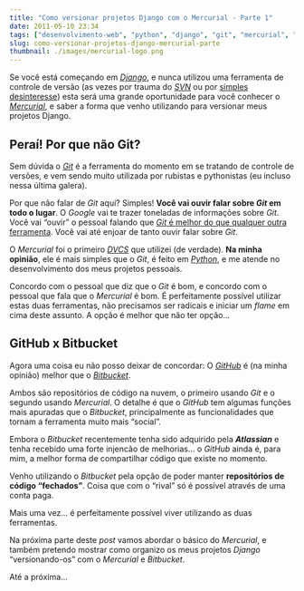 ```yaml
---
title: "Como versionar projetos Django com o Mercurial - Parte 1"
date: 2011-05-10 23:34
tags: ["desenvolvimento-web", "python", "django", "git", "mercurial", "vcs"]
slug: como-versionar-projetos-django-mercurial-parte
thumbnail: ./images/mercurial-logo.png
---
```


Se você está começando em [*Django*][], e nunca utilizou uma ferramenta
de controle de versão (as vezes por trauma do [*SVN*][] ou por [simples
desinteresse][]) esta será uma grande oportunidade para você conhecer o
[*Mercurial*][], e saber a forma que venho utilizando para versionar
meus projetos Django.

## Peraí! Por que não Git?

Sem dúvida o [*Git*][] é a ferramenta do momento em
se tratando de controle de versões, e vem sendo muito utilizada por
rubistas e pythonistas (eu incluso nessa última galera).

Por que não falar de _Git_ aqui? Simples! **Você vai ouvir falar sobre
_Git_ em todo o lugar**. O _Google_ vai te trazer toneladas de
informações sobre _Git_. Você vai “ouvir” o pessoal falando que [*Git* é melhor do que qualquer outra ferramenta][].
Você vai até enjoar de tanto ouvir falar sobre _Git_.

O _Mercurial_ foi o primeiro [*DVCS*][] que utilizei (de verdade). **Na
minha opinião**, ele é mais simples que o _Git_, é feito em
[*Python*][], e me atende no desenvolvimento dos meus projetos pessoais.

Concordo com o pessoal que diz que o _Git_ é bom, e concordo com o
pessoal que fala que o _Mercurial_ é bom. É perfeitamente possível
utilizar estas duas ferramentas, não precisamos ser radicais e iniciar
um _flame_ em cima deste assunto. A opção é melhor que não ter opção…

## GitHub x Bitbucket

Agora uma coisa eu não posso deixar de concordar: O [*GitHub*][] é (na minha opinião) melhor que o
[*Bitbucket*][].

Ambos são repositórios de código na nuvem, o primeiro usando _Git_ e o
segundo usando _Mercurial_. O detalhe é que o _GitHub_ tem algumas
funções mais apuradas que o _Bitbucket_, principalmente as
funcionalidades que tornam a ferramenta muito mais “social”.

Embora o _Bitbucket_ recentemente tenha sido adquirido pela
**_Atlassian_** e tenha recebido uma forte injencão de melhorias… o
_GitHub_ ainda é, para mim, a melhor forma de compartilhar código que
existe no momento.

Venho utilizando o _Bitbucket_ pela opção de poder manter **repositórios
de código “fechados”**. Coisa que com o “rival” só é possível através de
uma conta paga.

Mais uma vez… é perfeitamente possível viver utilizando as duas
ferramentas.

Na próxima parte deste _post_ vamos abordar o básico do _Mercurial_, e
também pretendo mostrar como organizo os meus projetos _Django_
“versionando-os” com o _Mercurial_ e _Bitbucket_.

Até a próxima…

[*django*]: /tag/django.html "Leia mais sobre Django"
[*svn*]: http://akitaonrails.com/2007/09/22/jogar-pedra-em-gato-morto-por-que-subversion-no-presta "Jogar Pedra em Gato Morto: por que Subversion não presta"
[simples desinteresse]: http://pt.wikipedia.org/wiki/Sistema_de_controle_de_vers%C3%A3o "Wikipedia, Sistema de Controle de Versão"
[*mercurial*]: http://www.profissionaisti.com.br/2009/06/bitbucket-hospede-e-versione-softwares-com-mercurial/ "Bitbucket: Hospede e versione softwares com Mercurial"
[*git*]: http://git-scm.com/ "Git é a estrela do momento tratando-se de DVCS"
[*git* é melhor do que qualquer outra ferramenta]: http://pt.whygitisbetterthanx.com/ "Por que Git é Melhor que X"
[*dvcs*]: http://en.wikipedia.org/wiki/Distributed_revision_control "DVCS - Distributed Version Control System"
[*python*]: /tag/python.html "Leia mais sobre Python"
[*github*]: https://github.com/ "GitHub, Social coding"
[*bitbucket*]: https://bitbucket.org/ "Alternativa com Mercurial ao GitHub"
